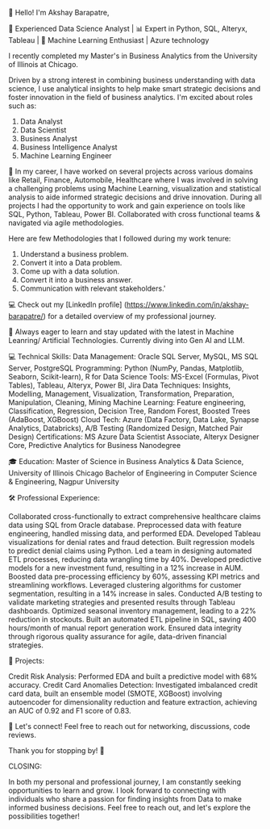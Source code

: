 👋 Hello! I'm Akshay Barapatre, 

🚀 Experienced Data Science Analyst | 📊 Expert in Python, SQL, Alteryx, Tableau | 🤖 Machine Learning Enthusiast | Azure technology

I recently completed my Master's in Business Analytics from the University of Illinois at Chicago.

Driven by a strong interest in combining business understanding with data science, I use analytical insights to help make smart strategic decisions and foster innovation in the field of business analytics. I'm excited about roles such as:

1) Data Analyst 
2) Data Scientist 
3) Business Analyst 
4) Business Intelligence Analyst
5) Machine Learning Engineer

🔭 In my career, I have worked on several projects across various domains like Retail, Finance, Automobile, Healthcare where I was involved in solving a challenging problems using Machine Learning, visualization and statistical analysis to aide informed strategic decisions and drive innovation. 
During all projects I had the opportunity to work and gain experience on tools like SQL, Python, Tableau, Power BI. 
Collaborated with cross functional teams & navigated via agile methodologies.

Here are few Methodologies that I followed during my work tenure:
1) Understand a business problem.
2) Convert it into a Data problem.
3) Come up with a data solution.
4) Convert it into a business answer.
5) Communication with relevant stakeholders.'

💻 Check out my [LinkedIn profile] (https://www.linkedin.com/in/akshay-barapatre/) for a detailed overview of my professional journey.

🌱 Always eager to learn and stay updated with the latest in Machine Leanring/ Artificial Technologies. Currently diving into Gen AI and LLM.

💻 Technical Skills:
Data Management: Oracle SQL Server, MySQL, MS SQL Server, PostgreSQL
Programming: Python (NumPy, Pandas, Matplotlib, Seaborn, Scikit-learn), R for Data Science
Tools: MS-Excel (Formulas, Pivot Tables), Tableau, Alteryx, Power BI, Jira
Data Techniques: Insights, Modelling, Management, Visualization, Transformation, Preparation, Manipulation, Cleaning, Mining
Machine Learning: Feature engineering, Classification, Regression, Decision Tree, Random Forest, Boosted Trees (AdaBoost, XGBoost)
Cloud Tech: Azure (Data Factory, Data Lake, Synapse Analytics, Databricks), A/B Testing (Randomized Design, Matched Pair Design)
Certifications: MS Azure Data Scientist Associate, Alteryx Designer Core, Predictive Analytics for Business Nanodegree

🎓 Education:
Master of Science in Business Analytics & Data Science, University of Illinois Chicago
Bachelor of Engineering in Computer Science & Engineering, Nagpur University

🛠️ Professional Experience:

Collaborated cross-functionally to extract comprehensive healthcare claims data using SQL from Oracle database.
Preprocessed data with feature engineering, handled missing data, and performed EDA.
Developed Tableau visualizations for denial rates and fraud detection.
Built regression models to predict denial claims using Python.
Led a team in designing automated ETL processes, reducing data wrangling time by 40%.
Developed predictive models for a new investment fund, resulting in a 12% increase in AUM.
Boosted data pre-processing efficiency by 60%, assessing KPI metrics and streamlining workflows.
Leveraged clustering algorithms for customer segmentation, resulting in a 14% increase in sales.
Conducted A/B testing to validate marketing strategies and presented results through Tableau dashboards.
Optimized seasonal inventory management, leading to a 22% reduction in stockouts.
Built an automated ETL pipeline in SQL, saving 400 hours/month of manual report generation work.
Ensured data integrity through rigorous quality assurance for agile, data-driven financial strategies.


🚀 Projects:

Credit Risk Analysis: Performed EDA and built a predictive model with 68% accuracy.
Credit Card Anomalies Detection: Investigated imbalanced credit card data, built an ensemble model (SMOTE, XGBoost) involving autoencoder for dimensionality reduction and feature extraction, achieving an AUC of 0.92 and F1 score of 0.83.

💬 Let's connect! Feel free to reach out for networking, discussions, code reviews. 

Thank you for stopping by! 🌟


CLOSING:

In both my personal and professional journey, I am constantly seeking opportunities to learn and grow. I look forward to connecting with individuals who share a passion for finding insights from Data to make informed business decisions. Feel free to reach out, and let's explore the possibilities together!
